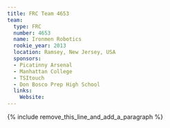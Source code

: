 ```yaml
---
title: FRC Team 4653
team:
  type: FRC
  number: 4653
  name: Ironmen Robotics
  rookie_year: 2013
  location: Ramsey, New Jersey, USA
  sponsors:
  - Picatinny Arsenal
  - Manhattan College
  - TSItouch
  - Don Bosco Prep High School
  links:
    Website:
---
```


{% include remove_this_line_and_add_a_paragraph %}
